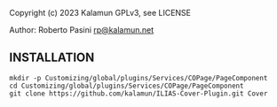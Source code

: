 Copyright (c) 2023 Kalamun
GPLv3, see LICENSE

Author: Roberto Pasini <rp@kalamun.net>


INSTALLATION
------------

```
mkdir -p Customizing/global/plugins/Services/COPage/PageComponent
cd Customizing/global/plugins/Services/COPage/PageComponent
git clone https://github.com/kalamun/ILIAS-Cover-Plugin.git Cover
```
